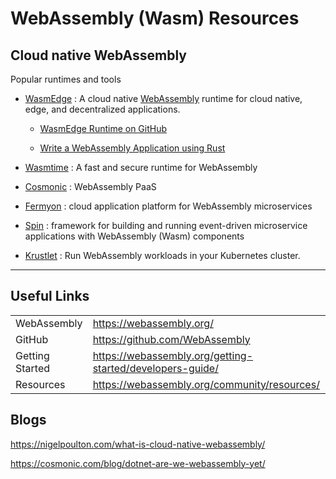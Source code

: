 # WebAssembly (Wasm) Resources

## Cloud native WebAssembly

Popular runtimes and tools

- [WasmEdge](https://wasmedge.org/book/en/) : A cloud native [WebAssembly](https://webassembly.org/) runtime for cloud native, edge, and decentralized applications.

  - [WasmEdge Runtime on GitHub](https://github.com/WasmEdge)

  - [Write a WebAssembly Application using Rust](https://wasmedge.org/book/en/write_wasm/rust.html)

- [Wasmtime](https://wasmtime.dev/) : A fast and secure runtime for WebAssembly

- [Cosmonic](https://cosmonic.com/) : WebAssembly PaaS
- [Fermyon](https://www.fermyon.com/) : cloud application platform for WebAssembly microservices
- [Spin](https://developer.fermyon.com/spin/index) : framework for building and running event-driven microservice applications with WebAssembly (Wasm) components
- [Krustlet](https://krustlet.dev/) : Run WebAssembly workloads in your Kubernetes cluster.
---
## Useful Links

| | |
|-|-|
| WebAssembly | https://webassembly.org/ | 
| GitHub | https://github.com/WebAssembly |
| Getting Started | https://webassembly.org/getting-started/developers-guide/ |
| Resources | https://webassembly.org/community/resources/ |

## Blogs

https://nigelpoulton.com/what-is-cloud-native-webassembly/

https://cosmonic.com/blog/dotnet-are-we-webassembly-yet/